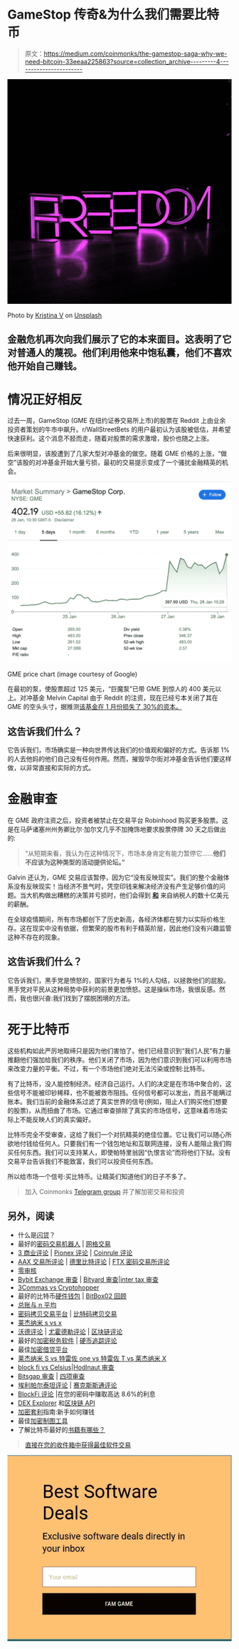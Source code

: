 # GameStop 传奇&为什么我们需要比特币

> 原文：<https://medium.com/coinmonks/the-gamestop-saga-why-we-need-bitcoin-33eeaa225863?source=collection_archive---------4----------------------->

![](img/b80716d20b0820de57f2dc3dce0726ca.png)

Photo by [Kristina V](https://unsplash.com/@christya_v?utm_source=unsplash&utm_medium=referral&utm_content=creditCopyText) on [Unsplash](https://unsplash.com/s/photos/bitcoin-freedom?utm_source=unsplash&utm_medium=referral&utm_content=creditCopyText)

## 金融危机再次向我们展示了它的本来面目。这表明了它对普通人的蔑视。他们利用他来中饱私囊，他们不喜欢他开始自己赚钱。

# 情况正好相反

过去一周，GameStop (GME 在纽约证券交易所上市)的股票在 Reddit 上由业余投资者策划的牛市中飙升。r/WallStreetBets 的用户最初认为该股被低估，并希望快速获利。这个消息不胫而走，随着对股票的需求激增，股价也随之上涨。

后来很明显，该股遭到了几家大型对冲基金的做空。随着 GME 价格的上涨，“做空”该股的对冲基金开始大量亏损，最初的交易提示变成了一个骚扰金融精英的机会。

![](img/53458514e22310688a7c684d9787d908.png)

GME price chart (image courtesy of Google)

在最初的泵，使股票超过 125 美元，“巨魔泵”已带 GME 到惊人的 400 美元以上。对冲基金 Melvin Capital 由于 Reddit 的注资，现在已经亏本关闭了其在 GME 的空头头寸，据推测[该基金在 1 月份损失了 30%的资本。](https://www.reuters.com/article/us-gamestop-melvin/hedge-fund-melvin-capital-has-closed-gamestop-position-spokesman-idUSKBN29X0EN)

## 这告诉我们什么？

它告诉我们，市场确实是一种向世界传达我们的价值观和偏好的方式。告诉那 1%的人去他妈的他们自己没有任何作用。然而，摧毁华尔街对冲基金告诉他们要这样做，以非常直接和实际的方式。

# **金融审查**

在 GME 政府注资之后，投资者被禁止在交易平台 Robinhood 购买更多股票。这是在马萨诸塞州州务卿比尔·加尔文几乎不加掩饰地要求股票停牌 30 天之后做出的:

> “从短期来看，我认为在这种情况下，市场本身肯定有能力暂停它……**他们不应该为这种类型的活动提供论坛。”**

Galvin 还认为，GME 交易应该暂停，因为它“没有反映现实”。我们的整个金融体系没有反映现实！当经济不景气时，凭空印钱来解决经济没有产生足够价值的问题。当大机构做出糟糕的决策并亏损时，他们会得到 [**和**](/incerto/corporate-socialism-the-government-is-bailing-out-investors-managers-not-you-3b31a67bff4a) 来自纳税人的数十亿美元的薪酬。

在全球疫情期间，所有市场都创下了历史新高，各经济体都在努力以实际价格生存。这在现实中没有依据，但繁荣的股市有利于精英阶层，因此他们没有兴趣监管这种不存在的现象。

## 这告诉我们什么？

它告诉我们，黑手党是愤怒的，国家行为者与 1%的人勾结，以拯救他们的屁股。黑手党对平民从这种局势中获利的前景更加愤怒。这是操纵市场，我很反感。然而，我也很兴奋:我们找到了摆脱困境的方法。

# **死于比特币**

这些机构如此严厉地取缔只是因为他们害怕了。他们已经意识到“我们人民”有力量推翻他们强加给我们的秩序。他们关闭了市场，因为他们意识到我们可以利用市场来改变力量的平衡。不过，有一个市场他们绝对无法污染或控制:比特币。

有了比特币，没人能控制经济。经济自己运行。人们的决定是在市场中聚合的，这些信号不能被印钞稀释，也不能被救市阻挡。任何信号都可以发出，而且不能瞒过账本。我们当前的金融体系过滤了真实世界的信号(例如，阻止人们购买他们想要的股票)，从而扭曲了市场。它通过审查排除了真实的市场信号，这意味着市场实际上不能反映人们的真实偏好。

比特币完全不受审查，这给了我们一个对抗精英的绝佳位置。它让我们可以随心所欲地付钱给任何人。只要我们有一个钱包地址和互联网连接，没有人能阻止我们购买任何东西。我们可以支持某人，即使帕特里翁因“仇恨言论”而将他们下狱。没有交易平台告诉我们不能致富，我们可以投资任何东西。

所以给市场一个信号:买比特币。让精英们知道他们的日子不多了。

> 加入 Coinmonks [Telegram group](https://t.me/joinchat/EPmjKpNYwRMsBI4p) 并了解加密交易和投资

## 另外，阅读

*   什么是[闪贷](https://blog.coincodecap.com/what-are-flash-loans-on-ethereum)？
*   最好的[密码交易机器人](/coinmonks/crypto-trading-bot-c2ffce8acb2a) | [网格交易](https://blog.coincodecap.com/grid-trading)
*   [3 商业评论](/coinmonks/3commas-review-an-excellent-crypto-trading-bot-2020-1313a58bec92) | [Pionex 评论](/coinmonks/pionex-review-exchange-with-crypto-trading-bot-1e459d0191ea) | [Coinrule 评论](https://blog.coincodecap.com/coinrule-review-a-perfect-trading-bot)
*   [AAX 交易所评论](/coinmonks/aax-exchange-review-2021-67c5ea09330c) | [德里比特评论](/coinmonks/deribit-review-options-fees-apis-and-testnet-2ca16c4bbdb2) | [FTX 密码交易所评论](/coinmonks/ftx-crypto-exchange-review-53664ac1198f)
*   [零审核](/coinmonks/ngrave-zero-review-c465cf8307fc)
*   [Bybit Exchange 审查](/coinmonks/bybit-exchange-review-dbd570019b71) | [Bityard 审查](https://blog.coincodecap.com/bityard-reivew)|[inter tax 审查](https://blog.coincodecap.com/interdax-review)
*   [3Commas vs Cryptohopper](/coinmonks/3commas-vs-pionex-vs-cryptohopper-best-crypto-bot-6a98d2baa203)
*   最好的比特币[硬件钱包](/coinmonks/the-best-cryptocurrency-hardware-wallets-of-2020-e28b1c124069?source=friends_link&sk=324dd9ff8556ab578d71e7ad7658ad7c) | [BitBox02 回顾](/coinmonks/bitbox02-review-your-swiss-bitcoin-hardware-wallet-c36c88fff29)
*   [总账与 n 平均](https://blog.coincodecap.com/ngrave-vs-ledger)
*   [密码拷贝交易平台](/coinmonks/top-10-crypto-copy-trading-platforms-for-beginners-d0c37c7d698c) | [比特码拷贝交易](https://blog.coincodecap.com/bityard-copy-trading)
*   [莱杰纳米 s vs x](https://blog.coincodecap.com/ledger-nano-s-vs-x)
*   [沃德评论](https://blog.coincodecap.com/vauld-review) | [尤霍德勒评论](/coinmonks/youhodler-4-easy-ways-to-make-money-98969b9689f2) | [区块链评论](/coinmonks/blockfi-review-53096053c097)
*   最好的[加密税务软件](/coinmonks/best-crypto-tax-tool-for-my-money-72d4b430816b) | [硬币追踪评论](/coinmonks/cointracking-review-a-reliable-cryptocurrency-tax-software-5114e3eb5737)
*   最佳[加密借贷平台](/coinmonks/top-5-crypto-lending-platforms-in-2020-that-you-need-to-know-a1b675cec3fa)
*   [莱杰纳米 S vs 特雷佐 one vs 特雷佐 T vs 莱杰纳米 X](https://blog.coincodecap.com/ledger-nano-s-vs-trezor-one-ledger-nano-x-trezor-t)
*   [block fi vs Celsius](/coinmonks/blockfi-vs-celsius-vs-hodlnaut-8a1cc8c26630)|[Hodlnaut 审查](https://blog.coincodecap.com/hodlnaut-review)
*   [Bitsgap 审查](/coinmonks/bitsgap-review-a-crypto-trading-bot-that-makes-easy-money-a5d88a336df2) | [四项审查](/coinmonks/quadency-review-a-crypto-trading-automation-platform-3068eaa374e1)
*   [埃利帕尔泰坦评论](/coinmonks/ellipal-titan-review-85e9071dd029) | [赛克斯斯通评论](https://blog.coincodecap.com/secux-stone-hardware-wallet-review)
*   [BlockFi 评论](/coinmonks/blockfi-review-53096053c097) |在您的密码中赚取高达 8.6%的利息
*   [DEX Explorer](https://explorer.bitquery.io/ethereum/dex) 和[区块链 API](https://explorer.bitquery.io/graphql)
*   [加密套利](/coinmonks/crypto-arbitrage-guide-how-to-make-money-as-a-beginner-62bfe5c868f6)指南:新手如何赚钱
*   最佳[加密制图工具](/coinmonks/what-are-the-best-charting-platforms-for-cryptocurrency-trading-85aade584d80)
*   了解比特币最好的[书籍有哪些？](/coinmonks/what-are-the-best-books-to-learn-bitcoin-409aeb9aff4b)

> [直接在您的收件箱中获得最佳软件交易](/coinmonks/newsletters/coinmonks)

[![](img/160ce73bd06d46c2250251e7d5969f9d.png)](https://medium.com/coinmonks/newsletters/coinmonks)